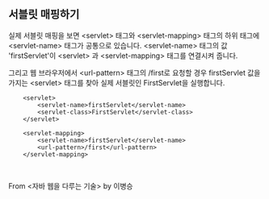 ## 서블릿 매핑하기
실제 서블릿 매핑을 보면 \<servlet\> 태그와 \<servlet-mapping\> 태그의 하위 태그에 \<servlet-name\> 태그가 공통으로 있습니다. \<servlet-name\> 태그의 값 'firstServlet'이 \<servlet\> 과 \<servlet-mapping\> 태그를 연결시켜 줍니다.

그리고 웹 브라우저에서 \<url-pattern\> 태그의 /first로 요청할 경우 firstServlet 값을 가지는 \<servlet\> 태그를 찾아 실제 서블릿인 FirstServlet을 실행합니다.

```
    <servlet>
        <servlet-name>firstServlet</servlet-name>
        <servlet-class>FirstServlet</servlet-class>
    </servlet>

    <servlet-mapping>
        <servlet-name>firstServlet</servlet-name>
        <url-pattern>/first</url-pattern>
    </servlet-mapping>
```

<br />

From <자바 웹을 다루는 기술> by 이병승